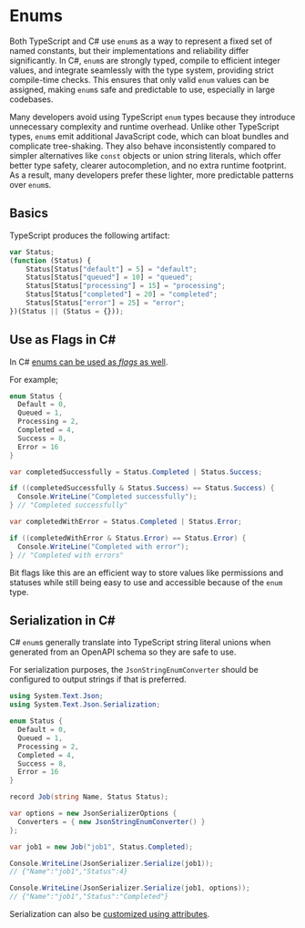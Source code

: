 # Enums

Both TypeScript and C# use `enum`s as a way to represent a fixed set of named constants, but their implementations and reliability differ significantly. In C#, `enum`s are strongly typed, compile to efficient integer values, and integrate seamlessly with the type system, providing strict compile-time checks. This ensures that only valid `enum` values can be assigned, making `enum`s safe and predictable to use, especially in large codebases.

Many developers avoid using TypeScript `enum` types because they introduce unnecessary complexity and runtime overhead. Unlike other TypeScript types, `enum`s emit additional JavaScript code, which can bloat bundles and complicate tree-shaking. They also behave inconsistently compared to simpler alternatives like `const` objects or union string literals, which offer better type safety, clearer autocompletion, and no extra runtime footprint. As a result, many developers prefer these lighter, more predictable patterns over `enum`s.

## Basics

<CodeSplitter>
  <template #left>

```ts
// Using default values
enum Status {
  default,
  queued,
  processing,
  completed,
  success,
  error
}

// Using explicit values
enum Status {
  default = 5,
  queued = 10,
  processing = 15,
  completed = 20,
  success = 25
  error = 30
}
```

  </template>
  <template #right>

```csharp
// Using default values
enum Status {
  Default,
  Queued,
  Processing,
  Completed,
  Success,
  Error
}

// Using explicit values
enum Status {
  Default = 5,
  Queued = 10,
  Processing = 15,
  Completed = 20,
  Success = 25,
  Error = 30
}
```

  </template>
</CodeSplitter>

TypeScript produces the following artifact:

```typescript
var Status;
(function (Status) {
    Status[Status["default"] = 5] = "default";
    Status[Status["queued"] = 10] = "queued";
    Status[Status["processing"] = 15] = "processing";
    Status[Status["completed"] = 20] = "completed";
    Status[Status["error"] = 25] = "error";
})(Status || (Status = {}));
```

## Use as Flags in C#

In C# [enums can be used as *flags* as well](https://learn.microsoft.com/en-us/dotnet/csharp/language-reference/builtin-types/enum#enumeration-types-as-bit-flags).

For example;

```csharp
enum Status {
  Default = 0,
  Queued = 1,
  Processing = 2,
  Completed = 4,
  Success = 8,
  Error = 16
}

var completedSuccessfully = Status.Completed | Status.Success;

if ((completedSuccessfully & Status.Success) == Status.Success) {
  Console.WriteLine("Completed successfully");
} // "Completed successfully"

var completedWithError = Status.Completed | Status.Error;

if ((completedWithError & Status.Error) == Status.Error) {
  Console.WriteLine("Completed with error");
} // "Completed with errors"
```

Bit flags like this are an efficient way to store values like permissions and statuses while still being easy to use and accessible because of the `enum` type.

## Serialization in C#

C# `enum`s generally translate into TypeScript string literal unions when generated from an OpenAPI schema so they are safe to use.

For serialization purposes, the `JsonStringEnumConverter` should be configured to output strings if that is preferred.

```csharp
using System.Text.Json;
using System.Text.Json.Serialization;

enum Status {
  Default = 0,
  Queued = 1,
  Processing = 2,
  Completed = 4,
  Success = 8,
  Error = 16
}

record Job(string Name, Status Status);

var options = new JsonSerializerOptions {
  Converters = { new JsonStringEnumConverter() }
};

var job1 = new Job("job1", Status.Completed);

Console.WriteLine(JsonSerializer.Serialize(job1));
// {"Name":"job1","Status":4}

Console.WriteLine(JsonSerializer.Serialize(job1, options));
// {"Name":"job1","Status":"Completed"}
```

Serialization can also be [customized using attributes](https://learn.microsoft.com/en-us/dotnet/standard/serialization/system-text-json/customize-properties#custom-enum-member-names).
